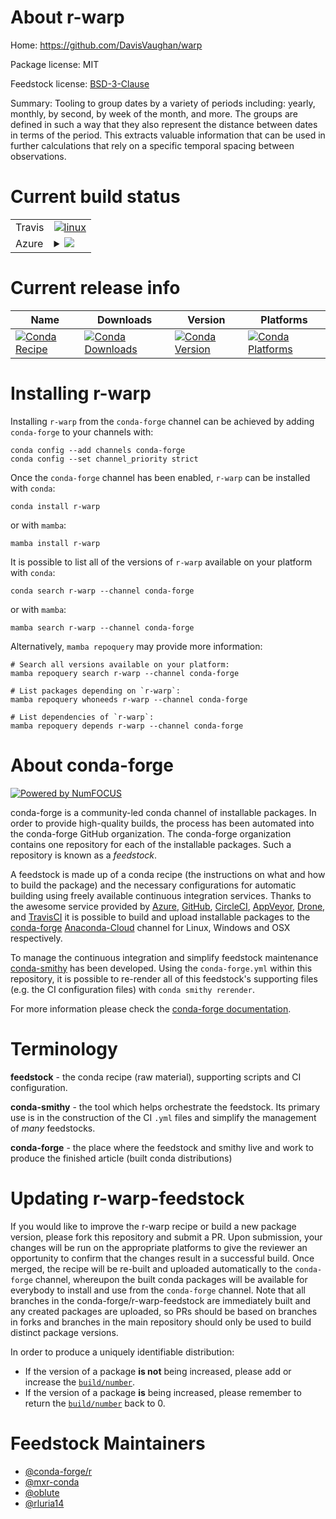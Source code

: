 About r-warp
============

Home: https://github.com/DavisVaughan/warp

Package license: MIT

Feedstock license: [BSD-3-Clause](https://github.com/conda-forge/r-warp-feedstock/blob/main/LICENSE.txt)

Summary: Tooling to group dates by a variety of periods including: yearly, monthly, by second, by week of the month, and more. The groups are defined in such a way that they also represent the distance between dates in terms of the period. This extracts valuable information that can be used in further calculations that rely on a specific temporal spacing between observations.

Current build status
====================


<table><tr>
    <td>Travis</td>
    <td>
      <a href="https://app.travis-ci.com/conda-forge/r-warp-feedstock">
        <img alt="linux" src="https://img.shields.io/travis/com/conda-forge/r-warp-feedstock/main.svg?label=Linux">
      </a>
    </td>
  </tr>
    
  <tr>
    <td>Azure</td>
    <td>
      <details>
        <summary>
          <a href="https://dev.azure.com/conda-forge/feedstock-builds/_build/latest?definitionId=9224&branchName=main">
            <img src="https://dev.azure.com/conda-forge/feedstock-builds/_apis/build/status/r-warp-feedstock?branchName=main">
          </a>
        </summary>
        <table>
          <thead><tr><th>Variant</th><th>Status</th></tr></thead>
          <tbody><tr>
              <td>linux_64_r_base4.1</td>
              <td>
                <a href="https://dev.azure.com/conda-forge/feedstock-builds/_build/latest?definitionId=9224&branchName=main">
                  <img src="https://dev.azure.com/conda-forge/feedstock-builds/_apis/build/status/r-warp-feedstock?branchName=main&jobName=linux&configuration=linux%20linux_64_r_base4.1" alt="variant">
                </a>
              </td>
            </tr><tr>
              <td>linux_64_r_base4.2</td>
              <td>
                <a href="https://dev.azure.com/conda-forge/feedstock-builds/_build/latest?definitionId=9224&branchName=main">
                  <img src="https://dev.azure.com/conda-forge/feedstock-builds/_apis/build/status/r-warp-feedstock?branchName=main&jobName=linux&configuration=linux%20linux_64_r_base4.2" alt="variant">
                </a>
              </td>
            </tr><tr>
              <td>linux_aarch64_r_base4.1</td>
              <td>
                <a href="https://dev.azure.com/conda-forge/feedstock-builds/_build/latest?definitionId=9224&branchName=main">
                  <img src="https://dev.azure.com/conda-forge/feedstock-builds/_apis/build/status/r-warp-feedstock?branchName=main&jobName=linux&configuration=linux%20linux_aarch64_r_base4.1" alt="variant">
                </a>
              </td>
            </tr><tr>
              <td>linux_aarch64_r_base4.2</td>
              <td>
                <a href="https://dev.azure.com/conda-forge/feedstock-builds/_build/latest?definitionId=9224&branchName=main">
                  <img src="https://dev.azure.com/conda-forge/feedstock-builds/_apis/build/status/r-warp-feedstock?branchName=main&jobName=linux&configuration=linux%20linux_aarch64_r_base4.2" alt="variant">
                </a>
              </td>
            </tr><tr>
              <td>linux_ppc64le_r_base4.1</td>
              <td>
                <a href="https://dev.azure.com/conda-forge/feedstock-builds/_build/latest?definitionId=9224&branchName=main">
                  <img src="https://dev.azure.com/conda-forge/feedstock-builds/_apis/build/status/r-warp-feedstock?branchName=main&jobName=linux&configuration=linux%20linux_ppc64le_r_base4.1" alt="variant">
                </a>
              </td>
            </tr><tr>
              <td>linux_ppc64le_r_base4.2</td>
              <td>
                <a href="https://dev.azure.com/conda-forge/feedstock-builds/_build/latest?definitionId=9224&branchName=main">
                  <img src="https://dev.azure.com/conda-forge/feedstock-builds/_apis/build/status/r-warp-feedstock?branchName=main&jobName=linux&configuration=linux%20linux_ppc64le_r_base4.2" alt="variant">
                </a>
              </td>
            </tr><tr>
              <td>osx_64_r_base4.1</td>
              <td>
                <a href="https://dev.azure.com/conda-forge/feedstock-builds/_build/latest?definitionId=9224&branchName=main">
                  <img src="https://dev.azure.com/conda-forge/feedstock-builds/_apis/build/status/r-warp-feedstock?branchName=main&jobName=osx&configuration=osx%20osx_64_r_base4.1" alt="variant">
                </a>
              </td>
            </tr><tr>
              <td>osx_64_r_base4.2</td>
              <td>
                <a href="https://dev.azure.com/conda-forge/feedstock-builds/_build/latest?definitionId=9224&branchName=main">
                  <img src="https://dev.azure.com/conda-forge/feedstock-builds/_apis/build/status/r-warp-feedstock?branchName=main&jobName=osx&configuration=osx%20osx_64_r_base4.2" alt="variant">
                </a>
              </td>
            </tr><tr>
              <td>win_64</td>
              <td>
                <a href="https://dev.azure.com/conda-forge/feedstock-builds/_build/latest?definitionId=9224&branchName=main">
                  <img src="https://dev.azure.com/conda-forge/feedstock-builds/_apis/build/status/r-warp-feedstock?branchName=main&jobName=win&configuration=win%20win_64_" alt="variant">
                </a>
              </td>
            </tr>
          </tbody>
        </table>
      </details>
    </td>
  </tr>
</table>

Current release info
====================

| Name | Downloads | Version | Platforms |
| --- | --- | --- | --- |
| [![Conda Recipe](https://img.shields.io/badge/recipe-r--warp-green.svg)](https://anaconda.org/conda-forge/r-warp) | [![Conda Downloads](https://img.shields.io/conda/dn/conda-forge/r-warp.svg)](https://anaconda.org/conda-forge/r-warp) | [![Conda Version](https://img.shields.io/conda/vn/conda-forge/r-warp.svg)](https://anaconda.org/conda-forge/r-warp) | [![Conda Platforms](https://img.shields.io/conda/pn/conda-forge/r-warp.svg)](https://anaconda.org/conda-forge/r-warp) |

Installing r-warp
=================

Installing `r-warp` from the `conda-forge` channel can be achieved by adding `conda-forge` to your channels with:

```
conda config --add channels conda-forge
conda config --set channel_priority strict
```

Once the `conda-forge` channel has been enabled, `r-warp` can be installed with `conda`:

```
conda install r-warp
```

or with `mamba`:

```
mamba install r-warp
```

It is possible to list all of the versions of `r-warp` available on your platform with `conda`:

```
conda search r-warp --channel conda-forge
```

or with `mamba`:

```
mamba search r-warp --channel conda-forge
```

Alternatively, `mamba repoquery` may provide more information:

```
# Search all versions available on your platform:
mamba repoquery search r-warp --channel conda-forge

# List packages depending on `r-warp`:
mamba repoquery whoneeds r-warp --channel conda-forge

# List dependencies of `r-warp`:
mamba repoquery depends r-warp --channel conda-forge
```


About conda-forge
=================

[![Powered by
NumFOCUS](https://img.shields.io/badge/powered%20by-NumFOCUS-orange.svg?style=flat&colorA=E1523D&colorB=007D8A)](https://numfocus.org)

conda-forge is a community-led conda channel of installable packages.
In order to provide high-quality builds, the process has been automated into the
conda-forge GitHub organization. The conda-forge organization contains one repository
for each of the installable packages. Such a repository is known as a *feedstock*.

A feedstock is made up of a conda recipe (the instructions on what and how to build
the package) and the necessary configurations for automatic building using freely
available continuous integration services. Thanks to the awesome service provided by
[Azure](https://azure.microsoft.com/en-us/services/devops/), [GitHub](https://github.com/),
[CircleCI](https://circleci.com/), [AppVeyor](https://www.appveyor.com/),
[Drone](https://cloud.drone.io/welcome), and [TravisCI](https://travis-ci.com/)
it is possible to build and upload installable packages to the
[conda-forge](https://anaconda.org/conda-forge) [Anaconda-Cloud](https://anaconda.org/)
channel for Linux, Windows and OSX respectively.

To manage the continuous integration and simplify feedstock maintenance
[conda-smithy](https://github.com/conda-forge/conda-smithy) has been developed.
Using the ``conda-forge.yml`` within this repository, it is possible to re-render all of
this feedstock's supporting files (e.g. the CI configuration files) with ``conda smithy rerender``.

For more information please check the [conda-forge documentation](https://conda-forge.org/docs/).

Terminology
===========

**feedstock** - the conda recipe (raw material), supporting scripts and CI configuration.

**conda-smithy** - the tool which helps orchestrate the feedstock.
                   Its primary use is in the construction of the CI ``.yml`` files
                   and simplify the management of *many* feedstocks.

**conda-forge** - the place where the feedstock and smithy live and work to
                  produce the finished article (built conda distributions)


Updating r-warp-feedstock
=========================

If you would like to improve the r-warp recipe or build a new
package version, please fork this repository and submit a PR. Upon submission,
your changes will be run on the appropriate platforms to give the reviewer an
opportunity to confirm that the changes result in a successful build. Once
merged, the recipe will be re-built and uploaded automatically to the
`conda-forge` channel, whereupon the built conda packages will be available for
everybody to install and use from the `conda-forge` channel.
Note that all branches in the conda-forge/r-warp-feedstock are
immediately built and any created packages are uploaded, so PRs should be based
on branches in forks and branches in the main repository should only be used to
build distinct package versions.

In order to produce a uniquely identifiable distribution:
 * If the version of a package **is not** being increased, please add or increase
   the [``build/number``](https://docs.conda.io/projects/conda-build/en/latest/resources/define-metadata.html#build-number-and-string).
 * If the version of a package **is** being increased, please remember to return
   the [``build/number``](https://docs.conda.io/projects/conda-build/en/latest/resources/define-metadata.html#build-number-and-string)
   back to 0.

Feedstock Maintainers
=====================

* [@conda-forge/r](https://github.com/conda-forge/r/)
* [@mxr-conda](https://github.com/mxr-conda/)
* [@oblute](https://github.com/oblute/)
* [@rluria14](https://github.com/rluria14/)

